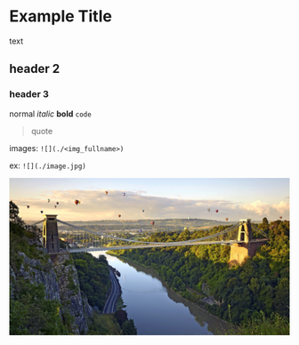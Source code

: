 # Example Title

text

## header 2

### header 3

normal
*italic*
**bold**
`code`
> quote

images: `![](./<img_fullname>)`

ex: `![](./image.jpg)`

![](./balloonbridge.jpg)